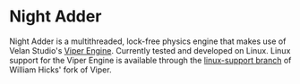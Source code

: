 # Night Adder

Night Adder is a multithreaded, lock-free physics engine that makes use of
Velan Studio's [Viper Engine](https://github.com/VelanStudios/viper-engine).
Currently tested and developed on Linux. Linux support for the Viper Engine is available
through the [linux-support branch](https://github.com/wphicks/viper-engine/tree/linux-support)
of William Hicks' fork of Viper.
